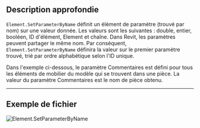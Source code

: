 ## Description approfondie
`Element.SetParameterByName` définit un élément de paramètre (trouvé par nom) sur une valeur donnée. Les valeurs sont les suivantes : double, entier, booléen, ID d'élément, Element et chaîne. Dans Revit, les paramètres peuvent partager le même nom. Par conséquent, `Element.SetParameterByName` définira la valeur sur le premier paramètre trouvé, trié par ordre alphabétique selon l'ID unique.

Dans l'exemple ci-dessous, le paramètre Commentaires est défini pour tous les éléments de mobilier du modèle qui se trouvent dans une pièce. La valeur du paramètre Commentaires est le nom de pièce obtenu.
___
## Exemple de fichier

![Element.SetParameterByName](./Revit.Elements.Element.SetParameterByName_img.jpg)
